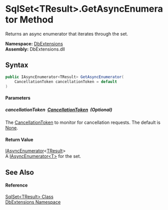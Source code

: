 SqlSet&lt;TResult>.GetAsyncEnumerator Method
============================================
Returns an async enumerator that iterates through the set.
  
**Namespace:** [DbExtensions][1]  
**Assembly:** DbExtensions.dll

Syntax
------

```csharp
public IAsyncEnumerator<TResult> GetAsyncEnumerator(
	CancellationToken cancellationToken = default
)
```

#### Parameters

##### *cancellationToken*  [CancellationToken][2]  (Optional)
The [CancellationToken][2] to monitor for cancellation requests. The default is [None][3].

#### Return Value
[IAsyncEnumerator][4]&lt;[TResult][5]>  
A [IAsyncEnumerator&lt;T>][4] for the set.

See Also
--------

#### Reference
[SqlSet&lt;TResult> Class][5]  
[DbExtensions Namespace][1]  

[1]: ../README.md
[2]: https://learn.microsoft.com/dotnet/api/system.threading.cancellationtoken
[3]: https://learn.microsoft.com/dotnet/api/system.threading.cancellationtoken.none
[4]: https://learn.microsoft.com/dotnet/api/system.collections.generic.iasyncenumerator-1
[5]: README.md